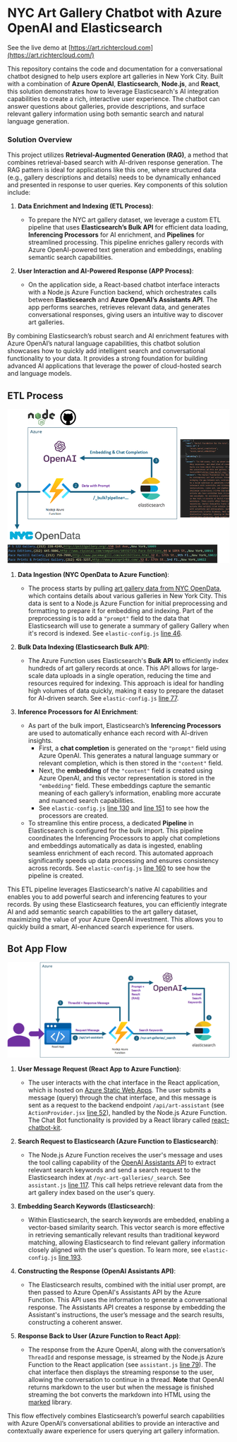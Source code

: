 # NYC Art Gallery Chatbot with Azure OpenAI and Elasticsearch

See the live demo at [https://art.richtercloud.com](https://art.richtercloud.com/)

This repository contains the code and documentation for a conversational chatbot designed to help users explore art galleries in New York City. Built with a combination of **Azure OpenAI**, **Elasticsearch**, **Node.js**, and **React**, this solution demonstrates how to leverage Elasticsearch's AI integration capabilities to create a rich, interactive user experience. The chatbot can answer questions about galleries, provide descriptions, and surface relevant gallery information using both semantic search and natural language generation.

### Solution Overview

This project utilizes **Retrieval-Augmented Generation (RAG)**, a method that combines retrieval-based search with AI-driven response generation. The RAG pattern is ideal for applications like this one, where structured data (e.g., gallery descriptions and details) needs to be dynamically enhanced and presented in response to user queries. Key components of this solution include:

1. **Data Enrichment and Indexing (ETL Process)**:
   - To prepare the NYC art gallery dataset, we leverage a custom ETL pipeline that uses **Elasticsearch’s Bulk API** for efficient data loading, **Inferencing Processors** for AI enrichment, and **Pipelines** for streamlined processing. This pipeline enriches gallery records with Azure OpenAI-powered text generation and embeddings, enabling semantic search capabilities.

2. **User Interaction and AI-Powered Response (APP Process)**:
   - On the application side, a React-based chatbot interface interacts with a Node.js Azure Function backend, which orchestrates calls between **Elasticsearch** and **Azure OpenAI’s Assistants API**. The app performs searches, retrieves relevant data, and generates conversational responses, giving users an intuitive way to discover art galleries.

By combining Elasticsearch’s robust search and AI enrichment features with Azure OpenAI’s natural language capabilities, this chatbot solution showcases how to quickly add intelligent search and conversational functionality to your data. It provides a strong foundation for building advanced AI applications that leverage the power of cloud-hosted search and language models.

## ETL Process

![ETL Process](assets/Art-Gallery-Chatbot-ETL.png)

1. **Data Ingestion (NYC OpenData to Azure Function)**:
   - The process starts by pulling [art gallery data from NYC OpenData](https://data.cityofnewyork.us/Recreation/New-York-City-Art-Galleries/tgyc-r5jh), which contains details about various galleries in New York City. This data is sent to a Node.js Azure Function for initial preprocessing and formatting to prepare it for embedding and indexing. Part of the preprocessing is to add a `"prompt"` field to the data that Elasticsearch will use to generate a summary of gallery Gallery when it's record is indexed. See `elastic-config.js` [line 46](api/src/elastic-config.js#L46).

2. **Bulk Data Indexing (Elasticsearch Bulk API)**:
   - The Azure Function uses Elasticsearch's **Bulk API** to efficiently index hundreds of art gallery records at once. This API allows for large-scale data uploads in a single operation, reducing the time and resources required for indexing. This approach is ideal for handling high volumes of data quickly, making it easy to prepare the dataset for AI-driven search. See `elastic-config.js` [line 77](api/src/elastic-config.js#L77).

3. **Inference Processors for AI Enrichment**:
   - As part of the bulk import, Elasticsearch’s **Inferencing Processors** are used to automatically enhance each record with AI-driven insights. 
      - First, a **chat completion** is generated on the `"prompt"` field using Azure OpenAI. This generates a natural language summary or relevant completion, which is then stored in the `"content"` field.
      - Next, the **embedding** of the `"content"` field is created using Azure OpenAI, and this vector representation is stored in the `"embedding"` field. These embeddings capture the semantic meaning of each gallery’s information, enabling more accurate and nuanced search capabilities.
      - See `elastic-config.js` [line 130](api/src/elastic-config.js#L130) and [line 151](api/src/elastic-config.js#L151) to see how the processors are created.
   - To streamline this entire process, a dedicated **Pipeline** in Elasticsearch is configured for the bulk import. This pipeline coordinates the Inferencing Processors to apply chat completions and embeddings automatically as data is ingested, enabling seamless enrichment of each record. This automated approach significantly speeds up data processing and ensures consistency across records. See `elastic-config.js` [line 160](api/src/elastic-config.js#L160) to see how the pipeline is created.

This ETL pipeline leverages Elasticsearch's native AI capabilities and enables you to add powerful search and inferencing features to your records. By using these Elasticsearch features, you can efficiently integrate AI and add semantic search capabilities to the art gallery dataset, maximizing the value of your Azure OpenAI investment. This allows you to quickly build a smart, AI-enhanced search experience for users.

## Bot App Flow

![App Flow](assets/Art-Gallery-Chatbot-App-flow.png)

1. **User Message Request (React App to Azure Function)**:
   - The user interacts with the chat interface in the React application, which is hosted on [Azure Static Web Apps](https://learn.microsoft.com/en-us/azure/static-web-apps/overview). The user submits a message (query) through the chat interface, and this message is sent as a request to the backend endpoint `/api/art-assistant` (see `ActionProvider.jsx` [line 52](/src/chatbot/ActionProvider.jsx#L52)), handled by the Node.js Azure Function. The Chat Bot functionality is provided by a React library called [react-chatbot-kit](https://fredrikoseberg.github.io/react-chatbot-kit-docs/).

2. **Search Request to Elasticsearch (Azure Function to Elasticsearch)**:
   - The Node.js Azure Function receives the user's message and uses the tool calling capability of the [OpenAI Assistants API](https://platform.openai.com/docs/assistants/overview) to extract relevant search keywords and send a search request to the Elasticsearch index at `/nyc-art-galleries/_search`. See `assistant.js` [line 117](api/src/assistant.js#L117). This call helps retrieve relevant data from the art gallery index based on the user's query.

3. **Embedding Search Keywords (Elasticsearch)**:
   - Within Elasticsearch, the search keywords are embedded, enabling a vector-based similarity search. This vector search is more effective in retrieving semantically relevant results than traditional keyword matching, allowing Elasticsearch to find relevant gallery information closely aligned with the user's question. To learn more, see `elastic-config.js` [line 193](api/src/elastic-config.js#L193).

4. **Constructing the Response (OpenAI Assistants API)**:
   - The Elasticsearch results, combined with the initial user prompt, are then passed to Azure OpenAI's Assistants API by the Azure Function. This API uses the information to generate a conversational response. The Assistants API creates a response by embedding the Assistant's instructions, the user’s message and the search results, constructing a coherent answer.

5. **Response Back to User (Azure Function to React App)**:
   - The response from the Azure OpenAI, along with the conversation’s `ThreadId` and response message, is streamed by the Node.js Azure Function to the React application (see `assistant.js` [line 79](api/src/assistant.js#L79)). The chat interface then displays the streaming response to the user, allowing the conversation to continue in a thread. **Note** that OpenAI returns markdown to the user but when the message is finished streaming the bot converts the markdown into HTML using the [marked](https://marked.js.org/) library.

This flow effectively combines Elasticsearch’s powerful search capabilities with Azure OpenAI’s conversational abilities to provide an interactive and contextually aware experience for users querying art gallery information.